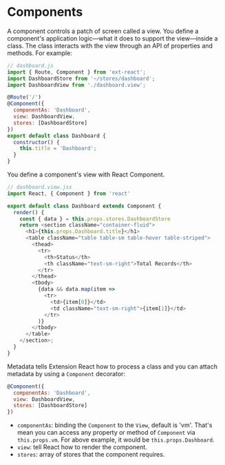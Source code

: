 # Components

A component controls a patch of screen called a view. You define a component's application logic—what it does to support the view—inside a class. The class interacts with the view through an API of properties and methods. For example:

```js
// dashboard.js
import { Route, Component } from 'ext-react';
import DashboardStore from '~/stores/dashboard';
import DashboardView from './dashboard.view';

@Route('/')
@Component({
  componentAs: 'Dashboard',
  view: DashboardView,
  stores: [DashboardStore]
})
export default class Dashboard {
  constructor() {
    this.title = 'Dashboard';
  }
}
```

You define a component's view with React Component.

```js
// dashboard.view.jsx
import React, { Component } from 'react'

export default class Dashboard extends Component {
  render() {
    const { data } = this.props.stores.DashboardStore
    return <section className="container-fluid">
      <h1>{this.props.Dashboard.title}</h1>
      <table className="table table-sm table-hover table-striped">
        <thead>
          <tr>
            <th>Status</th>
            <th className="text-sm-right">Total Records</th>
          </tr>
        </thead>
        <tbody>
          {data && data.map(item =>
            <tr>
              <td>{item[0]}</td>
              <td className="text-sm-right">{item[1]}</td>
            </tr>
          )}
        </tbody>
      </table>
    </section>;
  }
}
```

Metadata tells Extension React how to process a class and you can attach metadata by using a `Component` decorator:

```js
@Component({
  componentAs: 'Dashboard',
  view: DashboardView,
  stores: [DashboardStore]
})
```

 * `componentAs`: binding the `Component` to the `View`, default is 'vm'. That's mean you can access any property or method of `Component` via `this.props.vm`. For above example, it would be `this.props.Dashboard`.
 * `view`: tell React how to render the component.
 * `stores`: array of stores that the component requires.